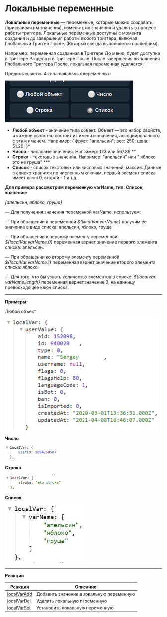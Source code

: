 # Локальные переменные

**Локальные переменные** — переменные, которые можно создавать (присваивая им значения), изменять их значения и удалять  в процесс работы триггера. Локальные переменные доступны с момента создания и до завершения работы любого триггера, включая Глобальный Триггер После. (Который всегда выполняется последним).

Например: переменная созданная в Триггере До меню, будет доступна в Триггере Раздела и в Триггере После. После завершения выполнения Глобального Триггера После, локальная переменная удаляется.

Предоставляется 4 типа локальных переменных:

![](./1.png)
* **Любой объект** - значение типа объект. Объект — это набор свойств, и каждое свойство состоит из имени и значения, ассоциированного с этим именем. Например: { фрукт: "апельсин"; вес: 250; цена: 51.20; }*
* **Число** - числовые значения. Например: 123 или 567.89 **
* **Строка** - текстовые значения. Например: "апельсин" или " яблоко это не груша" ***
* **Список** - список текстовых или числовых значений, массив. Данные в списке хранятся по численным ключам, первый элемент списка имеет ключ 0, второй - 1 и т.д. 

**Для примера рассмотрим переменную varName, тип: Список, значение:** 

_[апельсин, яблоко, груша]_

— Для получения значения переменной varName, используем: 

— При обращении к переменной _${localVar.varName}_ получим ее значение в виде списка: апельсин, яблоко, груша

— При обращении к первому элементу переменной _${localVar.varName.0}_ переменная вернет значение первого элемента списка: апельсин.

— При обращении ко второму элементу переменной _${localVar.varName.1}_ переменная вернет значение второго элемента списка: яблоко.

— Для того, что бы узнать количество элементов в списке: _${localVar. varName.length}_ переменная вернет значение 3, на единицу превосходящее ключ списка.

---

**Примеры:**

Любой объект

![](./2.png)

**Число**

![](./3.png)

**Строка**

![](./4.png)

**Список**

![](./5.png)

---

**Реакции**

| Реакция | Описание |
| --- | --- |
|[localVarAdd](/docs/admin/localvar/localvaradd)|Добавить значение в локальную переменную|
|[localVarDel](/docs/admin/localvar/localvardel)|Удалить локальную переменную|
|[localVarSet](/docs/admin/localvar/localvarset)|Установить локальную переменную| 
 



